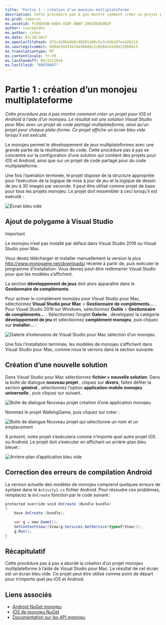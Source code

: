 ```yaml
---
title: 'Partie 1 : création d’un monojeu multiplateforme'
description: Cette procédure pas à pas montre comment créer un projet pour iOS et Android à l’aide d’un monojeu. Le résultat est une solution Visual Studio pour Mac avec un projet de code partagé multiplateforme, ainsi qu’un projet pour chaque plate-forme. Ce projet affiche un écran bleu vide lorsqu’il est exécuté.
ms.prod: xamarin
ms.assetid: FC69E69B-04D4-45DF-9BBF-2A6CDEAD9B2F
author: conceptdev
ms.author: crdun
ms.date: 03/28/2017
ms.openlocfilehash: d72c428bb4b8c88365180c5c3c50b107eed2b21d
ms.sourcegitcommit: 699de58432b7da300ddc2c85842e5d9e129b0dc5
ms.translationtype: MT
ms.contentlocale: fr-FR
ms.lasthandoff: 09/25/2019
ms.locfileid: "68978447"
---
```

# <a name="part-1--creating-a-cross-platform-monogame"></a>Partie 1 : création d’un monojeu multiplateforme

_Cette procédure pas à pas montre comment créer un projet pour iOS et Android à l’aide d’un monojeu. Le résultat est une solution Visual Studio pour Mac avec un projet de code partagé multiplateforme, ainsi qu’un projet pour chaque plate-forme. Ce projet affiche un écran bleu vide lorsqu’il est exécuté._

Le monojeu permet le développement de jeux multiplateformes avec une grande partie de la réutilisation du code. Cette procédure pas à pas se concentre sur la configuration d’une solution qui contient des projets pour iOS et Android, ainsi que sur un projet de code partagé pour du code multiplateforme.

Une fois l’opération terminée, le projet dispose de la structure appropriée pour l’exécution de la logique de mise à jour de jeu et la logique de dessin de jeu à 30 images par seconde. Il peut être utilisé comme projet de base pour tous les projets monojeu. Le projet doit ressembler à ceci lorsqu’il est exécuté :

![Écran bleu vide](part1-images/image1.png)

## <a name="adding-monogame-to-visual-studio"></a>Ajout de polygame à Visual Studio

> [!IMPORTANT]
> Le monojeu n’est pas installé par défaut dans Visual Studio 2019 ou Visual Studio pour Mac.
>
> Vous devez télécharger et installer manuellement la version la plus http://www.monogame.net/downloads/ récente à partir de, puis exécuter le programme d’installation. Vous devrez peut-être redémarrer Visual Studio pour que les modèles s’affichent.
>
> La section **développement de jeux** doit alors apparaître dans le **Gestionnaire de compléments**.

Pour activer le complément monojeu pour Visual Studio pour Mac, sélectionnez **Visual Studio pour Mac** > **Gestionnaire de compléments...** . Pour Visual Studio 2019 sur Windows, sélectionnez **Outils** > **Gestionnaire de compléments...** . Sélectionnez l’onglet **Galerie** , développez la catégorie **développement de jeu** et sélectionnez **complément monojeu**, puis cliquez sur **installer...** :

![Galerie d’extensions de Visual Studio pour Mac sélection d’un monojeu](part1-images/image2.png)

Une fois l’installation terminée, les modèles de monojeu s’affichent dans Visual Studio pour Mac, comme nous le verrons dans la section suivante.

## <a name="creating-a-new-solution"></a>Création d’une nouvelle solution

Dans Visual Studio pour Mac sélectionnez **fichier > nouvelle solution**. Dans la boîte de dialogue **nouveau projet** , cliquez sur **divers**, faites défiler la section **général** , sélectionnez l’option **application mobile monojeu universelle** , puis cliquez sur suivant.

![Boîte de dialogue Nouveau projet création d’une application monojeu](part1-images/image3.png)

Nommez le projet WalkingGame, puis cliquez sur créer :

![Boîte de dialogue Nouveau projet qui sélectionne un nom et un emplacement](part1-images/image4.png)

À présent, notre projet s’exécutera comme n’importe quel autre projet iOS ou Android. Le projet doit s’exécuter en affichant un arrière-plan bleu bleuet :

![Arrière-plan d’application bleu vide](part1-images/image5.png)

## <a name="fixing-android-compile-errors"></a>Correction des erreurs de compilation Android

La version actuelle des modèles de monojeu comprend quelques erreurs de syntaxe dans le `Activity1.cs` fichier Android. Pour résoudre ces problèmes, remplacez la `OnCreate` fonction par le code suivant :

```csharp
protected override void OnCreate (Bundle bundle)
{
    base.OnCreate (bundle);

    var g = new Game1();
    SetContentView((View)g.Services.GetService(typeof(View)));
    g.Run();
}
```

## <a name="summary"></a>Récapitulatif

Cette procédure pas à pas a abordé la création d’un projet monojeu multiplateforme à l’aide de Visual Studio pour Mac. Le résultat de cet écran est un écran bleu vide. Ce projet peut être utilisé comme point de départ pour n’importe quel jeu iOS et Android.

## <a name="related-links"></a>Liens associés

- [Android NuGet monojeu](https://www.nuget.org/packages/MonoGame.Framework.Android/)
- [IOS de monojeu NuGet](https://www.nuget.org/packages/MonoGame.Framework.iOS/)
- [Documentation sur les API monojeu](http://www.monogame.net/documentation/?page=main)
